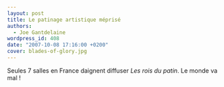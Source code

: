 ```yaml
---
layout: post
title: Le patinage artistique méprisé
authors:
  - Joe Gantdelaine
wordpress_id: 408
date: "2007-10-08 17:16:00 +0200"
cover: blades-of-glory.jpg
---
```


Seules 7 salles en France daignent diffuser _Les rois du patin_. Le monde va
mal !

